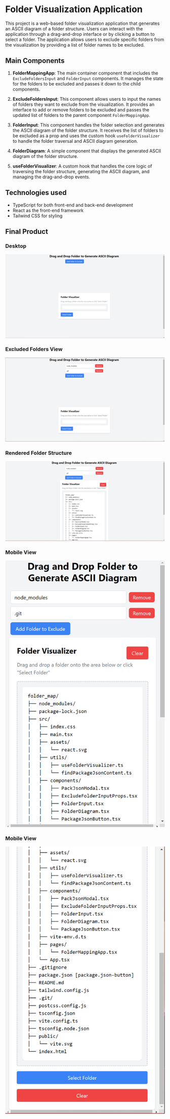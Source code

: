 # Folder Visualization Application

This project is a web-based folder visualization application that generates an ASCII diagram of a folder structure. Users can interact with the application through a drag-and-drop interface or by clicking a button to select a folder. The application allows users to exclude specific folders from the visualization by providing a list of folder names to be excluded.

## Main Components

1. **FolderMappingApp**: The main container component that includes the `ExcludeFoldersInput` and `FolderInput` components. It manages the state for the folders to be excluded and passes it down to the child components.

2. **ExcludeFoldersInput**: This component allows users to input the names of folders they want to exclude from the visualization. It provides an interface to add or remove folders to be excluded and passes the updated list of folders to the parent component `FolderMappingApp`.

3. **FolderInput**: This component handles the folder selection and generates the ASCII diagram of the folder structure. It receives the list of folders to be excluded as a prop and uses the custom hook `useFolderVisualizer` to handle the folder traversal and ASCII diagram generation.

4. **FolderDiagram**: A simple component that displays the generated ASCII diagram of the folder structure.

5. **useFolderVisualizer**: A custom hook that handles the core logic of traversing the folder structure, generating the ASCII diagram, and managing the drag-and-drop events.

## Technologies used

- TypeScript for both front-end and back-end development
- React as the front-end framework
- Tailwind CSS for styling

## Final Product

### Desktop

!["Desktop"](https://github.com/hopeVaughn/folder_map/blob/main/folder_map_01.png)

### Excluded Folders View

!["Desktop"](https://github.com/hopeVaughn/folder_map/blob/main/folder_map_02.png)

### Rendered Folder Structure

!["Desktop"](https://github.com/hopeVaughn/folder_map/blob/main/folder_map_03.png)

### Mobile View

!["Mobile"](https://github.com/hopeVaughn/folder_map/blob/main/folder_map_04.png)

### Mobile View

!["mobile"](https://github.com/hopeVaughn/folder_map/blob/main/folder_map_05.png)

